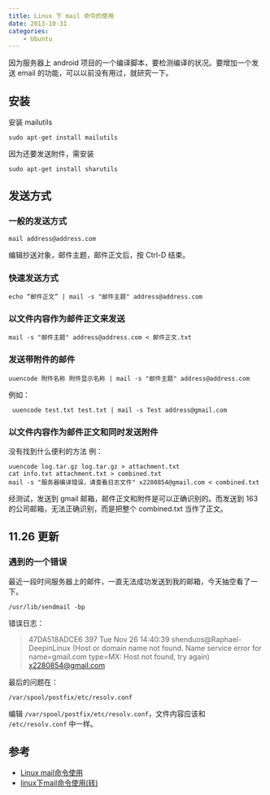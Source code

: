 ```yaml
---
title: Linux 下 mail 命令的使用
date: 2013-10-31
categories:
    - Ubuntu
---
```


因为服务器上 android 项目的一个编译脚本，要检测编译的状况。要增加一个发送 email 的功能，可以以前没有用过，就研究一下。 

## 安装
安装 mailutils


    sudo apt-get install mailutils

因为还要发送附件，需安装

    sudo apt-get install sharutils

<!--more-->

## 发送方式

### 一般的发送方式
    mail address@address.com

 编辑抄送对象，邮件主题，邮件正文后，按 Ctrl-D 结束。

### 快速发送方式
    echo “邮件正文” | mail -s "邮件主题" address@address.com

### 以文件内容作为邮件正文来发送
    mail -s "邮件主题" address@address.com < 邮件正文.txt

### 发送带附件的邮件
    uuencode 附件名称 附件显示名称 | mail -s "邮件主题" address@address.com 

例如： 

     uuencode test.txt test.txt | mail -s Test address@gmail.com

### 以文件内容作为邮件正文和同时发送附件
没有找到什么便利的方法 
例：

    uuencode log.tar.gz log.tar.gz > attachment.txt
    cat info.txt attachment.txt > combined.txt
    mail -s "服务器编译错误，请查看日志文件" x2280854@gmail.com < combined.txt

经测试，发送到 gmail 邮箱，邮件正文和附件是可以正确识别的。而发送到 163 的公司邮箱，无法正确识别，而是把整个 combined.txt 当作了正文。

## 11.26 更新

### 遇到的一个错误
最近一段时间服务器上的邮件，一直无法成功发送到我的邮箱，今天抽空看了一下。

    /usr/lib/sendmail -bp

错误日志：
> 47DA518ADCE6      397 Tue Nov 26 14:40:39  shenduos@Raphael-DeepinLinux
> (Host or domain name not found. Name service error for name=gmail.com type=MX: Host not found, try again)
>                                          x2280854@gmail.com

最后的问题在：

    /var/spool/postfix/etc/resolv.conf

编辑 `/var/spool/postfix/etc/resolv.conf`，文件内容应该和 `/etc/resolv.conf` 中一样。

## 参考
* [Linux mail命令使用 ](http://blog.csdn.net/c395565746c/article/details/6011731)
* [linux下mail命令使用(转)](http://sunxiaqw.blog.163.com/blog/static/99065438201010182277261/)
